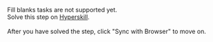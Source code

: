 Fill blanks tasks are not supported yet. <br>Solve this step on <a href="https://hyperskill.org/learn/step/35125">Hyperskill</a>. <br><br>After you have solved the step, click "Sync with Browser"  to move on.
